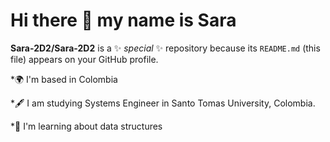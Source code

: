 # Hi there 👋 my name is Sara 


**Sara-2D2/Sara-2D2** is a ✨ _special_ ✨ repository because its `README.md` (this file) appears on your GitHub profile.

*🌍  I'm based in Colombia

*🖋️  I am studying Systems Engineer in Santo Tomas University, Colombia.

*🧠  I'm learning about data structures
